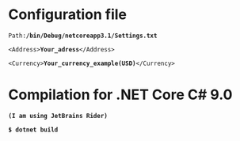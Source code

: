 # Configuration file

<code>Path:<strong>/bin/Debug/netcoreapp3.1/Settings.txt</strong></code>

<code>\<Address\><strong>Your_adress</strong>\</Address\></code>

<code>\<Currency\><strong>Your_currency_example(USD)</strong>\</Currency\></code>

# Compilation for .NET Core С# 9.0
<strong><code>(I am using JetBrains Rider)</code></strong>

<strong><code>$ dotnet build</code></strong>
